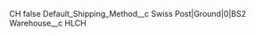 <?xml version="1.0" encoding="UTF-8"?>
<CustomMetadata xmlns="http://soap.sforce.com/2006/04/metadata" xmlns:xsi="http://www.w3.org/2001/XMLSchema-instance" xmlns:xsd="http://www.w3.org/2001/XMLSchema">
    <label>CH</label>
    <protected>false</protected>
    <values>
        <field>Default_Shipping_Method__c</field>
        <value xsi:type="xsd:string">Swiss Post|Ground|0|BS2</value>
    </values>
    <values>
        <field>Warehouse__c</field>
        <value xsi:type="xsd:string">HLCH</value>
    </values>
</CustomMetadata>
